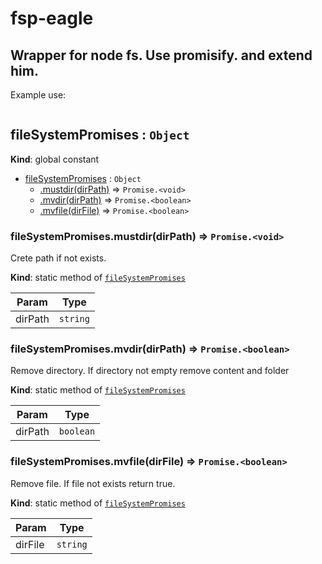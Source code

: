 # fsp-eagle
Wrapper for node fs. Use promisify. and extend him.
---
Example use:
```node
```

<a name="fileSystemPromises"></a>

## fileSystemPromises : <code>Object</code>
**Kind**: global constant

* [fileSystemPromises](#fileSystemPromises) : <code>Object</code>
    * [.mustdir(dirPath)](#fileSystemPromises.mustdir) ⇒ <code>Promise.&lt;void&gt;</code>
    * [.mvdir(dirPath)](#fileSystemPromises.mvdir) ⇒ <code>Promise.&lt;boolean&gt;</code>
    * [.mvfile(dirFile)](#fileSystemPromises.mvfile) ⇒ <code>Promise.&lt;boolean&gt;</code>

<a name="fileSystemPromises.mustdir"></a>

### fileSystemPromises.mustdir(dirPath) ⇒ <code>Promise.&lt;void&gt;</code>
Crete path if not exists.

**Kind**: static method of [<code>fileSystemPromises</code>](#fileSystemPromises)

| Param | Type |
| --- | --- |
| dirPath | <code>string</code> |

<a name="fileSystemPromises.mvdir"></a>

### fileSystemPromises.mvdir(dirPath) ⇒ <code>Promise.&lt;boolean&gt;</code>
Remove directory. If directory not empty remove content and folder

**Kind**: static method of [<code>fileSystemPromises</code>](#fileSystemPromises)

| Param | Type |
| --- | --- |
| dirPath | <code>boolean</code> |

<a name="fileSystemPromises.mvfile"></a>

### fileSystemPromises.mvfile(dirFile) ⇒ <code>Promise.&lt;boolean&gt;</code>
Remove file. If file not exists return true.

**Kind**: static method of [<code>fileSystemPromises</code>](#fileSystemPromises)

| Param | Type |
| --- | --- |
| dirFile | <code>string</code> |
